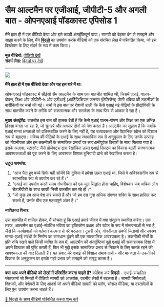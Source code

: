 # सैम आल्टमैन पर एजीआई, जीपीटी-5 और अगली बात - ओपनएआई पॉडकास्ट एपिसोड 1

मैंने हाल ही में एक वीडियो देखा और इसे काफी अंतर्दृष्टिपूर्ण पाया। सामग्री को बेहतर ढंग से समझने और साझा करने के लिए, मैंने **[विद्डो](https://viddo.pro/)** का उपयोग करके वीडियो को एक संरचित लेख में परिवर्तित किया, जो इस विश्लेषण के लिए संदर्भ के रूप में काम किया।

**मूल वीडियो:** [वीडियो देखें](https://www.youtube.com/watch?v=DB9mjd-65gw)  
**संदर्भ लेख:** [विद्डो पर देखें](https://viddo.pro/zh/video-result/4bdfd642-64f3-4be4-aa04-eb705c12a529)

---

![](https://www.youtube.com/embed/DB9mjd-65gw)

**मैंने हाल ही में एक वीडियो देखा और यह इस बारे में था:**

ओपनएआई पॉडकास्ट में सीईओ सैम आल्टमैन के साथ एक बातचीत शामिल थी, जिसमें एआई, पालन-पोषण, शिक्षा और जीपीटी-5 और एजीआई (आर्टिफिशियल जनरल इंटेलिजेंस) जैसी भविष्य की तकनीकों के बारीकियों पर चर्चा की गई। चर्चा ने इस बात पर रोशनी डाली कि कैसे एआई नई पीढ़ियों के प्रौद्योगिकी के साथ बातचीत करने के तरीके को सकारात्मक और सतर्कता के साथ फिर से आकार दे रहा है।

**मुख्य अंतर्दृष्टि**: बातचीत इस बात की झलक देती है कि कैसे एआई पालन-पोषण और शिक्षा का एक अभिन्न हिस्सा बनता जा रहा है, जो सुनहरे और अवसर दोनों को पेश करता है। आल्टमैन का सुझाव है कि जबकि एआई मानव क्षमताओं को प्रतिस्थापित करने के लिए नहीं है, यह उत्पादकता और वैज्ञानिक खोज को विशाल रूप से बढ़ाएगा। भविष्य की पीढ़ियों के एआई के साथ स्वाभाविक रूप से अनुकूलन के लिए उनके उत्साह को गोपनीयता और इन तकनीकों के सामाजिक प्रभावों पर सावधानीपूर्वक विचारों के साथ मिलाया गया है। इसके अलावा, स्टारगेट जैसे प्रोजेक्ट्स द्वारा रेखांकित उन्नत एआई सिस्टम का विकास बढ़ती संगणनात्मक आवश्यकताओं को पूरा करने के लिए आवश्यक विशाल बुनियादी ढांचे को रेखांकित करता है।

**उद्धृत वाक्यांश**:

1. "आज पैदा हुए बच्चे सिर्फ यही सोचेंगे कि दुनिया में हमेशा उन्नत एआई था, जिसे वे अविश्वसनीय रूप से स्वाभाविक रूप से उपयोग कर रहे हैं।"
2. "एआई का उपयोग करते समय गोपनीयता को एक मूल सिद्धांत होना चाहिए, विशेषकर जब अधिक लोग चैटजीपीटी के साथ काफी निजी बातचीत कर रहे हों।"
3. "जो कुछ हम आज पेश कर सकते हैं और जो हम दस गुना अधिक संगणन शक्ति के साथ हासिल कर सकते हैं, उनके बीच एक महत्वपूर्ण अंतर है।"

**व्यक्तिगत विचार**:

उस बातचीत में शामिल होकर, मैं सोचता हूं कि एआई हमारे जीवन में क्या संतुलन स्थापित करेगा। एक तरफ, आल्टमैन का एआई-संवर्धित भविष्य का दृष्टिकोण दक्षता और खोज के रूप में संभावनाओं से भरा है, जैसे कि कार्यप्रवाहों को वर्तमान कल्पना से परे बदलना। दूसरी ओर, गोपनीयता संबंधी चिंताओं और स्वस्थ मानव-एआई संबंधों के निर्माण का समाधान ढूंढने की एक तात्कालिक आवश्यकता है। तकनीकी मोर्चों के प्रति रुचि रखने वाले किसी व्यक्ति के रूप में, आल्टमैन की अंतर्दृष्टियां मुझे एआई की सकारात्मक दिशा में अपने विश्वास की पुष्टि करती हैं, फिर भी मुझे इसके सामाजिक प्रभाव से निपटने के लिए सतर्क रहने की आवश्यकता की याद दिलाती हैं। यह संवाद मेरे एआई की विशाल संभावनाओं - और मानवता के तकनीकी विकास के अनुकूलन पर इसके गहरे प्रभाव को समझने को समृद्ध करता है।

---

**क्या आप अपने वीडियो को लेखों में परिवर्तित करना चाहते हैं?** कोशिश करें **[विद्डो](https://viddo.pro/)** - एआई-संचालित प्लेटफार्मा जो मिनटों में वीडियो सामग्री को आकर्षक, पठनीय लेखों में बदलता है। सामग्री निर्माताओं, शिक्षकों, और पेशेवरों के लिए आदर्श जो अपने वीडियो सामग्री को ब्लॉग, सोशल मीडिया, या दस्तावेज़ों के लिए पुनः उपयोग करना चाहते हैं।

[🚀 विद्डो के साथ वीडियो परिवर्तित करना शुरू करें](https://viddo.pro/)